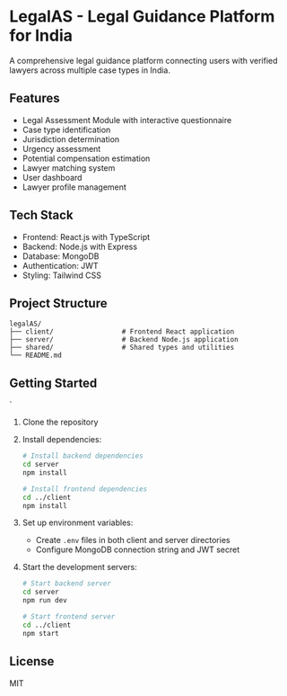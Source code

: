 # LegalAS - Legal Guidance Platform for India

A comprehensive legal guidance platform connecting users with verified lawyers across multiple case types in India.

## Features

- Legal Assessment Module with interactive questionnaire
- Case type identification
- Jurisdiction determination
- Urgency assessment
- Potential compensation estimation
- Lawyer matching system
- User dashboard
- Lawyer profile management

## Tech Stack

- Frontend: React.js with TypeScript
- Backend: Node.js with Express
- Database: MongoDB
- Authentication: JWT
- Styling: Tailwind CSS

## Project Structure

```
legalAS/
├── client/                 # Frontend React application
├── server/                 # Backend Node.js application
├── shared/                 # Shared types and utilities
└── README.md
```

## Getting Started
`
1. Clone the repository
2. Install dependencies:
   ```bash
   # Install backend dependencies
   cd server
   npm install

   # Install frontend dependencies
   cd ../client
   npm install
   ```

3. Set up environment variables:
   - Create `.env` files in both client and server directories
   - Configure MongoDB connection string and JWT secret

4. Start the development servers:
   ```bash
   # Start backend server
   cd server
   npm run dev

   # Start frontend server
   cd ../client
   npm start
   ```

## License

MIT 